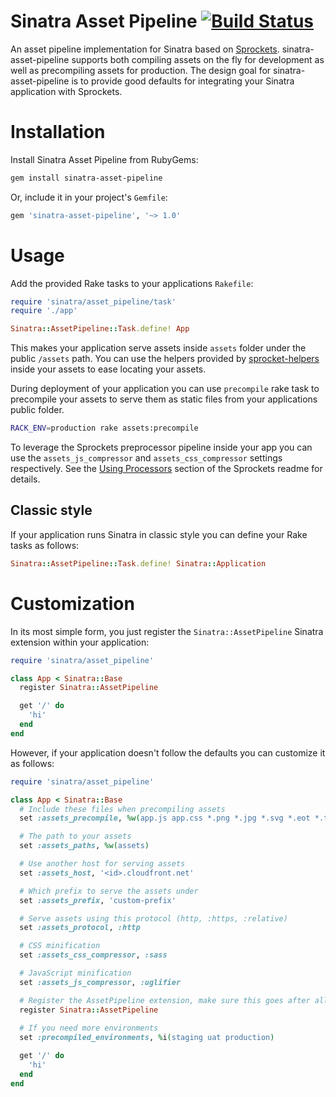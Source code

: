 Sinatra Asset Pipeline [![Build Status](https://travis-ci.org/kalasjocke/sinatra-asset-pipeline.svg?branch=master)](https://travis-ci.org/kalasjocke/sinatra-asset-pipeline) 
======================

An asset pipeline implementation for Sinatra based on [Sprockets](https://github.com/rails/sprockets). sinatra-asset-pipeline supports both compiling assets on the fly for development as well as precompiling assets for production. The design goal for sinatra-asset-pipeline is to provide good defaults for integrating your Sinatra application with Sprockets.

# Installation

Install Sinatra Asset Pipeline from RubyGems:

```bash
gem install sinatra-asset-pipeline
```

Or, include it in your project's `Gemfile`:

```ruby
gem 'sinatra-asset-pipeline', '~> 1.0'
```

# Usage

Add the provided Rake tasks to your applications `Rakefile`:

```ruby
require 'sinatra/asset_pipeline/task'
require './app'

Sinatra::AssetPipeline::Task.define! App
```

This makes your application serve assets inside `assets` folder under the public `/assets` path. You can use the helpers provided by [sprocket-helpers](https://github.com/petebrowne/sprockets-helpers) inside your assets to ease locating your assets.

During deployment of your application you can use `precompile` rake task to precompile your assets to serve them as static files from your applications public folder.

```bash
RACK_ENV=production rake assets:precompile
```

To leverage the Sprockets preprocessor pipeline inside your app you can use the `assets_js_compressor` and `assets_css_compressor` settings respectively. See the [Using Processors](https://github.com/rails/sprockets#using-processors) section of the Sprockets readme for details.

## Classic style

If your application runs Sinatra in classic style you can define your Rake tasks as follows:

```ruby
Sinatra::AssetPipeline::Task.define! Sinatra::Application
```

# Customization

In its most simple form, you just register the `Sinatra::AssetPipeline` Sinatra extension within your application:

```ruby
require 'sinatra/asset_pipeline'

class App < Sinatra::Base
  register Sinatra::AssetPipeline

  get '/' do
    'hi'
  end
end
```

However, if your application doesn't follow the defaults you can customize it as follows:

```ruby
require 'sinatra/asset_pipeline'

class App < Sinatra::Base
  # Include these files when precompiling assets
  set :assets_precompile, %w(app.js app.css *.png *.jpg *.svg *.eot *.ttf *.woff *.woff2)

  # The path to your assets
  set :assets_paths, %w(assets)

  # Use another host for serving assets
  set :assets_host, '<id>.cloudfront.net'

  # Which prefix to serve the assets under
  set :assets_prefix, 'custom-prefix'

  # Serve assets using this protocol (http, :https, :relative)
  set :assets_protocol, :http

  # CSS minification
  set :assets_css_compressor, :sass

  # JavaScript minification
  set :assets_js_compressor, :uglifier

  # Register the AssetPipeline extension, make sure this goes after all customization
  register Sinatra::AssetPipeline
  
  # If you need more environments
  set :precompiled_environments, %i(staging uat production)

  get '/' do
    'hi'
  end
end
```
